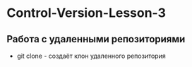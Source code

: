 ﻿# Control-Version-Lesson-3
## Работа с удаленными репозиториями
* git clone - создаёт клон удаленного репозитория